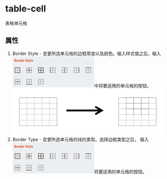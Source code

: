 # table-cell
表格单元格


## 属性
1. Border Style - 变更所选单元格的边框厚度以及颜色。输入样式值之后，输入![Table-单元格样式类型][table-04]中将要适用的单元格的按钮。
![Table-单元格样式][table-05]
1. Border Type - 变更所选单元格的线的类型。选择边框类型之后， 输入![Table-单元格样式类型][table-04]将要适用的单元格的按钮。  


[table-04]: ../images/table-04.png

[table-05]: ../images/table-05.png
